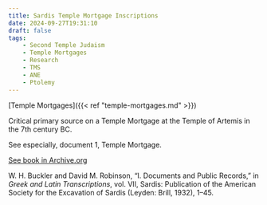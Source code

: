```yaml
---
title: Sardis Temple Mortgage Inscriptions
date: 2024-09-27T19:31:10
draft: false
tags:
    - Second Temple Judaism
    - Temple Mortgages
    - Research
    - TMS
    - ANE
    - Ptolemy
---
```


[Temple Mortgages]({{< ref "temple-mortgages.md" >}})

Critical primary source on a Temple Mortgage at the Temple of Artemis in the 7th century BC.

See especially, document 1, Temple Mortgage.

[See book in Archive.org](https://archive.org/details/pt1sardispublica07ameruoft/page/n11/mode/2up)

W. H. Buckler and David M. Robinson, “I. Documents and Public Records,” in <i>Greek and Latin Transcriptions</i>, vol. VII, Sardis: Publication of the American Society for the Excavation of Sardis (Leyden: Brill, 1932), 1–45.
